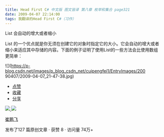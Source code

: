 ```yaml
---
title: Head First C# 中文版 图文皆译 第八章 枚举和集合 page321
date: 2009-04-07 22:14:00
tags: 我翻译的Head First C#（习作）
---
```

List  会自动的增大或者缩小

List
的一个优点就是你无须在创建它的对象时指定它的大小。它会自动的增大或者缩小来适应其中存储的内容。下面的例子证明了使用List的一些方法会比使用数组更简单：

![](https://p-blog.csdn.net/images/p_blog_csdn_net/cuipengfei1/EntryImages/200
90407/2009-04-07_21-47-38.jpg)

  * [ 点赞  ](javascript:;)
  * [ 收藏  ](javascript:;)
  * [ 分享 ](javascript:;)

[ ![](https://profile.csdnimg.cn/5/2/5/3_cuipengfei1)
![](https://g.csdnimg.cn/static/user-reg-year/1x/11.png)
](https://blog.csdn.net/cuipengfei1)

[ 崔鹏飞 ](https://blog.csdn.net/cuipengfei1)

发布了127 篇原创文章  ·  获赞 8  ·  访问量 74万+

